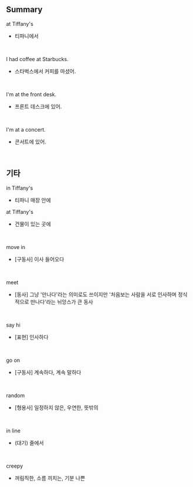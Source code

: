 ## Summary

at Tiffany's
- 티파니에서

<br>

I had coffee at Starbucks.
- 스타벅스에서 커피를 마셨어.

<br>

I'm at the front desk.
- 프론트 데스크에 있어.

<br>

I'm at a concert.
- 콘서트에 있어.

<br>

## 기타

in Tiffany's
- 티파니 매장 안에

at Tiffany's
- 건물이 있는 곳에

<br>

move in
- [구동사] 이사 들어오다

<br>

meet
- [동사] 그냥 '만나다'라는 의미로도 쓰이지만 '처음보는 사람을 서로 인사하며 정식적으로 만나다'라는 뉘앙스가 큰 동사

<br>

say hi
- [표현] 인사하다

<br>

go on
- [구동사] 계속하다, 계속 말하다

<br>

random
- [형용사] 일정하지 않은, 우연한, 뜻밖의

<br>

in line
- (대기) 줄에서

<br>

creepy
- 꺼림칙한, 소름 끼치는, 기분 나쁜
